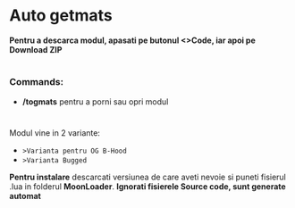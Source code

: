 # Auto getmats
**Pentru a descarca modul, apasati pe butonul <>Code, iar apoi pe Download ZIP**
#

### Commands: 

- **/togmats** pentru a porni sau opri modul

#

Modul vine in 2 variante: 
- `>Varianta pentru OG B-Hood`
- `>Varianta Bugged`

**Pentru instalare** descarcati versiunea de care aveti nevoie si puneti fisierul .lua in folderul **MoonLoader**. 
**Ignorati fisierele Source code, sunt generate automat**

